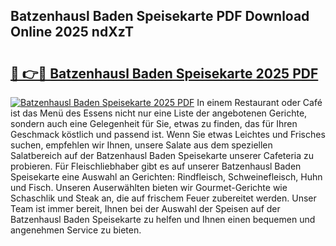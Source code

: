 ## Batzenhausl Baden Speisekarte PDF Download Online 2025 ndXzT

# <h2><a href="http://gc84l0.nevu.top/?p=Batzenhausl+Baden+Speisekarte">🔗 👉🔴 Batzenhausl Baden Speisekarte 2025 PDF</a></h2>

[![Batzenhausl Baden Speisekarte 2025 PDF](https://i.imgur.com/dBaPXMq.png)](http://gc84l0.nevu.top/?p=Batzenhausl+Baden+Speisekarte)
In einem Restaurant oder Café ist das Menü des Essens nicht nur eine Liste der angebotenen Gerichte, sondern auch eine Gelegenheit für Sie, etwas zu finden, das für Ihren Geschmack köstlich und passend ist. Wenn Sie etwas Leichtes und Frisches suchen, empfehlen wir Ihnen, unsere Salate aus dem speziellen Salatbereich auf der Batzenhausl Baden Speisekarte unserer Cafeteria zu probieren. Für Fleischliebhaber gibt es auf unserer Batzenhausl Baden Speisekarte eine Auswahl an Gerichten: Rindfleisch, Schweinefleisch, Huhn und Fisch. Unseren Auserwählten bieten wir Gourmet-Gerichte wie Schaschlik und Steak an, die auf frischem Feuer zubereitet werden. Unser Team ist immer bereit, Ihnen bei der Auswahl der Speisen auf der Batzenhausl Baden Speisekarte zu helfen und Ihnen einen bequemen und angenehmen Service zu bieten.
